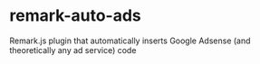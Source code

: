 # remark-auto-ads
Remark.js plugin that automatically inserts Google Adsense (and theoretically any ad service) code
